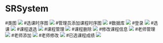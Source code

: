 # SRSystem

#类图
![](http://o7q6guhd5.bkt.clouddn.com/%E7%B1%BB%E5%9B%BE.PNG)
#选课时序图
![](http://o7q6guhd5.bkt.clouddn.com/%E9%80%89%E8%AF%BE%E6%97%B6%E5%BA%8F%E5%9B%BE.png)
#管理员添加课程时序图
![](http://o7q6guhd5.bkt.clouddn.com/%E6%B7%BB%E5%8A%A0%E8%AF%BE%E7%A8%8B%E6%97%B6%E5%BA%8F%E5%9B%BE.png)
#数据库
![](http://o7q6guhd5.bkt.clouddn.com/%E6%95%B0%E6%8D%AE%E5%BA%93.PNG)
#登录
![](http://o7q6guhd5.bkt.clouddn.com/%E7%99%BB%E5%BD%95%E7%95%8C%E9%9D%A2.PNG)
#选课
![](http://o7q6guhd5.bkt.clouddn.com/%E9%80%89%E8%AF%BE1.PNG)
#课程退选
![](http://o7q6guhd5.bkt.clouddn.com/%E8%AF%BE%E7%A8%8B%E9%80%80%E9%80%89.PNG)
#课程管理
![](http://o7q6guhd5.bkt.clouddn.com/%E8%AF%BE%E7%A8%8B%E7%AE%A1%E7%90%86%E9%A1%B5%E9%9D%A2.PNG)
#课程删除
![](http://o7q6guhd5.bkt.clouddn.com/%E8%AF%BE%E7%A8%8B%E5%88%A0%E9%99%A4.PNG)
#修改课程信息
![](http://o7q6guhd5.bkt.clouddn.com/%E4%BF%AE%E6%94%B9%E8%AF%BE%E7%A8%8B%E4%BF%A1%E6%81%AF.PNG)
#老师管理
![](http://o7q6guhd5.bkt.clouddn.com/%E8%80%81%E5%B8%88%E7%AE%A1%E7%90%86.PNG)
#老师添加
![](http://o7q6guhd5.bkt.clouddn.com/%E8%80%81%E5%B8%88%E6%B7%BB%E5%8A%A0.PNG)
#老师修改
![](http://o7q6guhd5.bkt.clouddn.com/%E8%80%81%E5%B8%88%E4%BF%AE%E6%94%B9.PNG)
#已选课程成绩
![](http://o7q6guhd5.bkt.clouddn.com/%E5%B7%B2%E9%80%89%E8%AF%BE%E7%A8%8B%E6%88%90%E7%BB%A9.PNG)
